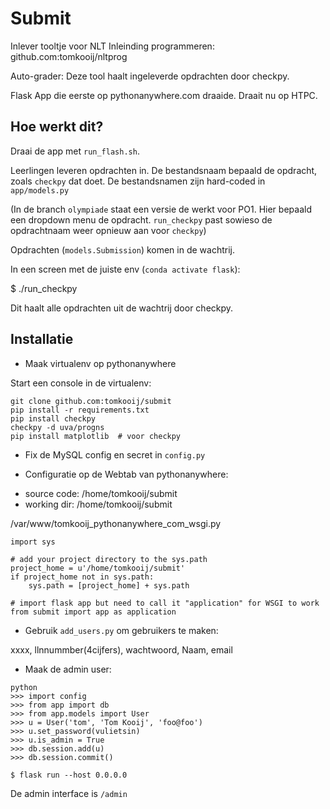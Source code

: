 Submit
======

Inlever tooltje voor NLT Inleinding programmeren: github.com:tomkooij/nltprog

Auto-grader: Deze tool haalt ingeleverde opdrachten door checkpy.

Flask App die eerste op pythonanywhere.com draaide. Draait nu op HTPC.


Hoe werkt dit?
--------------

Draai de app met `run_flash.sh`.

Leerlingen leveren opdrachten in. De bestandsnaam bepaald de opdracht,
zoals `checkpy` dat doet. De bestandsnamen zijn hard-coded in `app/models.py`

(In de branch `olympiade` staat een versie de werkt voor PO1. Hier bepaald
een dropdown menu de opdracht. `run_checkpy` past sowieso de opdrachtnaam
weer opnieuw aan voor `checkpy`)

Opdrachten (`models.Submission`) komen in de wachtrij.

In een screen met de juiste env (`conda activate flask`):

  $ ./run_checkpy

Dit haalt alle opdrachten uit de wachtrij door checkpy.


Installatie
-----------

 - Maak virtualenv op pythonanywhere

Start een console in de virtualenv:

```
git clone github.com:tomkooij/submit
pip install -r requirements.txt
pip install checkpy
checkpy -d uva/progns
pip install matplotlib  # voor checkpy
```
 - Fix de MySQL config en secret in `config.py`

 - Configuratie op de Webtab van pythonanywhere:

  * source code: /home/tomkooij/submit
  * working dir: /home/tomkooij/submit

/var/www/tomkooij_pythonanywhere_com_wsgi.py
```
import sys

# add your project directory to the sys.path
project_home = u'/home/tomkooij/submit'
if project_home not in sys.path:
    sys.path = [project_home] + sys.path

# import flask app but need to call it "application" for WSGI to work
from submit import app as application
```

 - Gebruik `add_users.py` om gebruikers te maken:

xxxx, llnnummber(4cijfers), wachtwoord, Naam, email

  - Maak de admin user:

```
python
>>> import config
>>> from app import db
>>> from app.models import User
>>> u = User('tom', 'Tom Kooij', 'foo@foo')
>>> u.set_password(vulietsin)
>>> u.is_admin = True
>>> db.session.add(u)
>>> db.session.commit()
```

```
$ flask run --host 0.0.0.0
```

De admin interface is `/admin`

